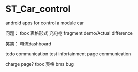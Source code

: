 # ST_Car_control

android apps for control a module car

问题：
tbox 表格形式
充电枪 fragment
demo/Actual difference

笑笑：
电流dashboard

todo
communication test
infortainment page communication

charge page?
tbox 表格
bms bug
